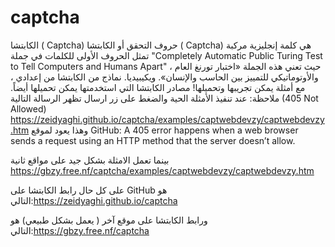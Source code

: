 # captcha
الكابتشا ( Captcha)  حروف التحقق أو الكابتشا ( Captcha) هي كلمة إنجليزية مركبة تمثل الحروف الأولى للكلمات في جملة  "Completely Automatic Public Turing Test to Tell Computers and Humans Apart" ،  حيث تعني هذه الجملة «اختبار تورنغ العام والأوتوماتيكي للتمييز بين الحاسب والإنسان».  ويكيبيديا.
نماذج من الكابتشا  من إعدادي ، مع أمثلة يمكن تجريبها وتحميلها!
مصادر الكابتشا التي استخدمتها يمكن تحميلها أيضاً.
ملاحظة: عند تنفيذ الأمثلة الحية والضغط على زر ارسال تظهر الرسالة التالية (405 Not Allowed)
 https://zeidyaghi.github.io/captcha/examples/captwebdevzy/captwebdevzy.htm
وهذا يعود لموقع GitHub: 
A 405 error happens when a web browser sends a request using an HTTP method that the server doesn’t allow.

بينما تعمل الامثلة بشكل جيد على مواقع ثانية https://gbzy.free.nf/captcha/examples/captwebdevzy/captwebdevzy.htm

على كل حال رابط الكابتشا على GitHub هو التالي:https://zeidyaghi.github.io/captcha

ورابط الكابتشا على موقع آخر ( يعمل بشكل طبيعي) هو التالي:https://gbzy.free.nf/captcha

